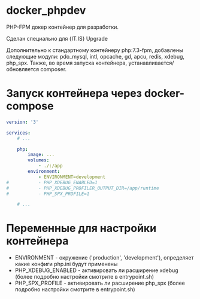 # docker_phpdev

PHP-FPM докер контейнер для разработки.

Сделан специально для {IT.IS} Upgrade

Дополнительно к стандартному контейнеру php:7.3-fpm, добавлены следующие модули: pdo_mysql, intl, opcache, gd, apcu, redis, xdebug, php_spx.
Также, во время запуска контейнера, устанавливается/обновляется composer. 

# Запуск контейнера через docker-compose

```yml
version: '3'

services:
    # ...

    php:
        image: ...
        volumes:
            - ./:/app
        environment:
            - ENVIRONMENT=development
#           - PHP_XDEBUG_ENABLED=1
#           - PHP_XDEBUG_PROFILER_OUTPUT_DIR=/app/runtime
#           - PHP_SPX_PROFILE=1

    # ...
```

# Переменные для настройки контейнера

* ENVIRONMENT - окружение ('production', 'development'), определяет какие конфиги php.ini будут применены
* PHP_XDEBUG_ENABLED - активировать ли расширение xdebug (более подробно настройки смотрите в entrypoint.sh)
* PHP_SPX_PROFILE - активировать ли расширение php_spx (более подробно настройки смотрите в entrypoint.sh)